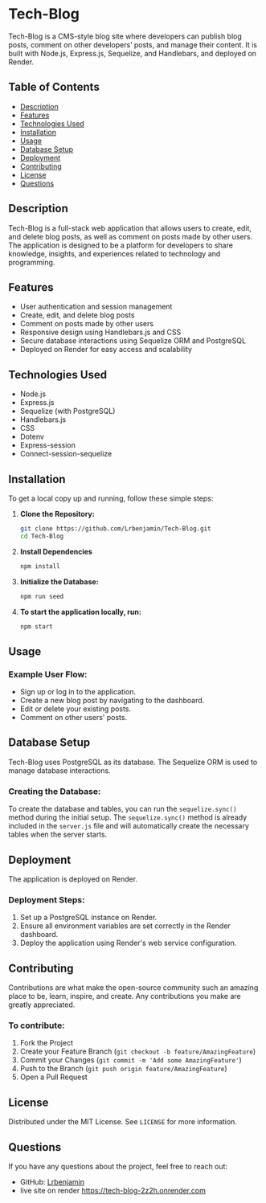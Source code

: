 # Tech-Blog

Tech-Blog is a CMS-style blog site where developers can publish blog posts, comment on other developers’ posts, and manage their content. It is built with Node.js, Express.js, Sequelize, and Handlebars, and deployed on Render.

## Table of Contents
- [Description](#description)
- [Features](#features)
- [Technologies Used](#technologies-used)
- [Installation](#installation)
- [Usage](#usage)
- [Database Setup](#database-setup)
- [Deployment](#deployment)
- [Contributing](#contributing)
- [License](#license)
- [Questions](#questions)

## Description

Tech-Blog is a full-stack web application that allows users to create, edit, and delete blog posts, as well as comment on posts made by other users. The application is designed to be a platform for developers to share knowledge, insights, and experiences related to technology and programming.

## Features

- User authentication and session management
- Create, edit, and delete blog posts
- Comment on posts made by other users
- Responsive design using Handlebars.js and CSS
- Secure database interactions using Sequelize ORM and PostgreSQL
- Deployed on Render for easy access and scalability

## Technologies Used

- Node.js
- Express.js
- Sequelize (with PostgreSQL)
- Handlebars.js
- CSS
- Dotenv
- Express-session
- Connect-session-sequelize

## Installation

To get a local copy up and running, follow these simple steps:

1. **Clone the Repository:**
   ```bash
   git clone https://github.com/Lrbenjamin/Tech-Blog.git
   cd Tech-Blog
2. **Install Dependencies**
   ```bash
   npm install
3. **Initialize the Database:**
   ```bash
   npm run seed
4. **To start the application locally, run:**
   ```bash
   npm start

## Usage


### Example User Flow:
- Sign up or log in to the application.
- Create a new blog post by navigating to the dashboard.
- Edit or delete your existing posts.
- Comment on other users' posts.

## Database Setup
Tech-Blog uses PostgreSQL as its database. The Sequelize ORM is used to manage database interactions.

### Creating the Database:
To create the database and tables, you can run the `sequelize.sync()` method during the initial setup. The `sequelize.sync()` method is already included in the `server.js` file and will automatically create the necessary tables when the server starts.

## Deployment
The application is deployed on Render.

### Deployment Steps:
1. Set up a PostgreSQL instance on Render.
2. Ensure all environment variables are set correctly in the Render dashboard.
3. Deploy the application using Render's web service configuration.

## Contributing
Contributions are what make the open-source community such an amazing place to be, learn, inspire, and create. Any contributions you make are greatly appreciated.

### To contribute:
1. Fork the Project
2. Create your Feature Branch (`git checkout -b feature/AmazingFeature`)
3. Commit your Changes (`git commit -m 'Add some AmazingFeature'`)
4. Push to the Branch (`git push origin feature/AmazingFeature`)
5. Open a Pull Request

## License
Distributed under the MIT License. See `LICENSE` for more information.

## Questions
If you have any questions about the project, feel free to reach out:

- GitHub: [Lrbenjamin](https://github.com/Lrbenjamin)
- live site on render https://tech-blog-2z2h.onrender.com


